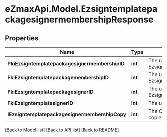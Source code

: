 
# eZmaxApi.Model.EzsigntemplatepackagesignermembershipResponse

## Properties

Name | Type | Description | Notes
------------ | ------------- | ------------- | -------------
**PkiEzsigntemplatepackagesignermembershipID** | **int** | The unique ID of the Ezsigntemplatepackagesignermembership | 
**FkiEzsigntemplatepackagemembershipID** | **int** | The unique ID of the Ezsigntemplatepackagemembership | 
**FkiEzsigntemplatepackagesignerID** | **int** | The unique ID of the Ezsigntemplatepackagesigner | 
**FkiEzsigntemplatesignerID** | **int** | The unique ID of the Ezsigntemplatesigner | 
**IEzsigntemplatepackagesignermembershipCopy** | **int** | The Copy number in case of multiple copies. | [optional] 

[[Back to Model list]](../README.md#documentation-for-models)
[[Back to API list]](../README.md#documentation-for-api-endpoints)
[[Back to README]](../README.md)


